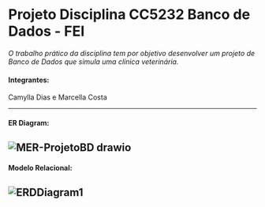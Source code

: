 # Projeto Disciplina CC5232 Banco de Dados - FEI
*O trabalho prático da disciplina tem por objetivo desenvolver um projeto de Banco de Dados que simula uma clínica veterinária.*
#### Integrantes:
Camylla Dias e Marcella Costa

---
#### ER Diagram:
![MER-ProjetoBD drawio](https://user-images.githubusercontent.com/37374749/143149924-49ff06f5-9514-438e-8c90-848f06809072.png)
---
#### Modelo Relacional:
![ERDDiagram1](https://user-images.githubusercontent.com/37374749/143148632-426de5d1-eb23-45e3-a1e8-f05de9dd758c.jpg)
---
